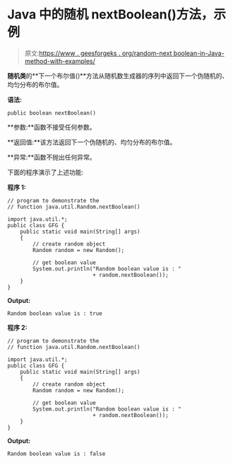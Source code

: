 # Java 中的随机 nextBoolean()方法，示例

> 原文:[https://www . geesforgeks . org/random-next boolean-in-Java-method-with-examples/](https://www.geeksforgeeks.org/random-nextboolean-method-in-java-with-examples/)

**随机类**的**下一个布尔值()**方法从随机数生成器的序列中返回下一个伪随机的、均匀分布的布尔值。

**语法:**

```
public boolean nextBoolean()

```

**参数:**函数不接受任何参数。

**返回值:**该方法返回下一个伪随机的、均匀分布的布尔值。

**异常:**函数不抛出任何异常。

下面的程序演示了上述功能:

**程序 1:**

```
// program to demonstrate the
// function java.util.Random.nextBoolean()

import java.util.*;
public class GFG {
    public static void main(String[] args)
    {
        // create random object
        Random random = new Random();

        // get boolean value
        System.out.println("Random boolean value is : "
                           + random.nextBoolean());
    }
}
```

**Output:**

```
Random boolean value is : true

```

**程序 2:**

```
// program to demonstrate the
// function java.util.Random.nextBoolean()

import java.util.*;
public class GFG {
    public static void main(String[] args)
    {
        // create random object
        Random random = new Random();

        // get boolean value
        System.out.println("Random boolean value is : "
                           + random.nextBoolean());
    }
}
```

**Output:**

```
Random boolean value is : false

```